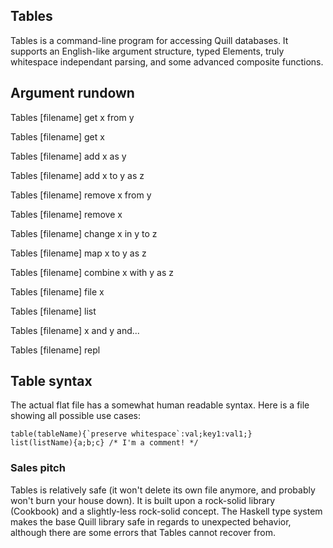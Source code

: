 Tables
------
Tables is a command-line program for accessing Quill databases. It supports an English-like argument structure, typed Elements, truly whitespace independant parsing, and some advanced composite functions.

## Argument rundown
Tables [filename] get x from y

Tables [filename] get x

Tables [filename] add x as y

Tables [filename] add x to y as z

Tables [filename] remove x from y

Tables [filename] remove x

Tables [filename] change x in y to z

Tables [filename] map x to y as z

Tables [filename] combine x with y as z

Tables [filename] file x

Tables [filename] list

Tables [filename] x and y and...

Tables [filename] repl

## Table syntax
The actual flat file has a somewhat human readable syntax. Here is a file showing all possible use cases:

    table(tableName){`preserve whitespace`:val;key1:val1;}
	list(listName){a;b;c} /* I'm a comment! */

### Sales pitch
Tables is relatively safe (it won't delete its own file anymore, and probably won't burn your house down). It is built upon a rock-solid library (Cookbook) and a slightly-less rock-solid concept. The Haskell type system makes the base Quill library safe in regards to unexpected behavior, although there are some errors that Tables cannot recover from.
